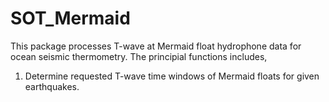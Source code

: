 # SOT_Mermaid
This package processes T-wave at Mermaid float hydrophone data for ocean seismic thermometry. The principial functions includes, 
1. Determine requested T-wave time windows of Mermaid floats for given earthquakes.
